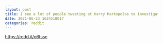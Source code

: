 ```yaml
--- 
layout: post 
title: I see a lot of people tweeting at Harry Markopolos to investigate Citadel. Maybe if we get enough people doing it, he will. 
date: 2021-06-23 1624510017 
categories: reddit 
--- 
```

https://redd.it/o6tsse